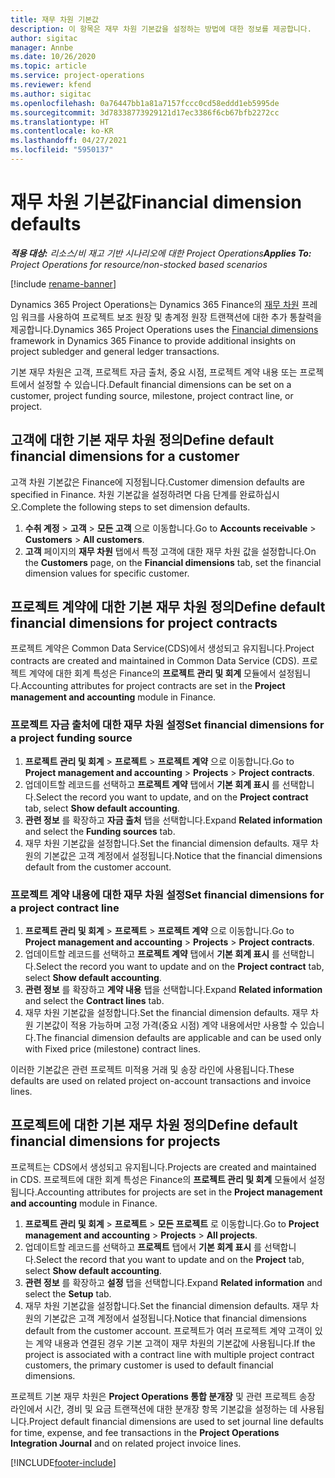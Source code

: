 ```yaml
---
title: 재무 차원 기본값
description: 이 항목은 재무 차원 기본값을 설정하는 방법에 대한 정보를 제공합니다.
author: sigitac
manager: Annbe
ms.date: 10/26/2020
ms.topic: article
ms.service: project-operations
ms.reviewer: kfend
ms.author: sigitac
ms.openlocfilehash: 0a76447bb1a81a7157fccc0cd58eddd1eb5995de
ms.sourcegitcommit: 3d78338773929121d17ec3386f6cb67bfb2272cc
ms.translationtype: HT
ms.contentlocale: ko-KR
ms.lasthandoff: 04/27/2021
ms.locfileid: "5950137"
---
```

# <a name="financial-dimension-defaults"></a><span data-ttu-id="6fa68-103">재무 차원 기본값</span><span class="sxs-lookup"><span data-stu-id="6fa68-103">Financial dimension defaults</span></span>

<span data-ttu-id="6fa68-104">_**적용 대상:** 리소스/비 재고 기반 시나리오에 대한 Project Operations_</span><span class="sxs-lookup"><span data-stu-id="6fa68-104">_**Applies To:** Project Operations for resource/non-stocked based scenarios_</span></span>

[!include [rename-banner](~/includes/cc-data-platform-banner.md)]

<span data-ttu-id="6fa68-105">Dynamics 365 Project Operations는 Dynamics 365 Finance의 [재무 차원](/dynamics365/finance/general-ledger/financial-dimensions) 프레임 워크를 사용하여 프로젝트 보조 원장 및 총계정 원장 트랜잭션에 대한 추가 통찰력을 제공합니다.</span><span class="sxs-lookup"><span data-stu-id="6fa68-105">Dynamics 365 Project Operations uses the [Financial dimensions](/dynamics365/finance/general-ledger/financial-dimensions) framework in Dynamics 365 Finance to provide additional insights on project subledger and general ledger transactions.</span></span>

<span data-ttu-id="6fa68-106">기본 재무 차원은 고객, 프로젝트 자금 출처, 중요 시점, 프로젝트 계약 내용 또는 프로젝트에서 설정할 수 있습니다.</span><span class="sxs-lookup"><span data-stu-id="6fa68-106">Default financial dimensions can be set on a customer, project funding source, milestone, project contract line, or project.</span></span>

## <a name="define-default-financial-dimensions-for-a-customer"></a><span data-ttu-id="6fa68-107">고객에 대한 기본 재무 차원 정의</span><span class="sxs-lookup"><span data-stu-id="6fa68-107">Define default financial dimensions for a customer</span></span>

<span data-ttu-id="6fa68-108">고객 차원 기본값은 Finance에 지정됩니다.</span><span class="sxs-lookup"><span data-stu-id="6fa68-108">Customer dimension defaults are specified in Finance.</span></span> <span data-ttu-id="6fa68-109">차원 기본값을 설정하려면 다음 단계를 완료하십시오.</span><span class="sxs-lookup"><span data-stu-id="6fa68-109">Complete the following steps to set dimension defaults.</span></span>

1. <span data-ttu-id="6fa68-110">**수취 계정** > **고객** > **모든 고객** 으로 이동합니다.</span><span class="sxs-lookup"><span data-stu-id="6fa68-110">Go to **Accounts receivable** > **Customers** > **All customers**.</span></span>
2. <span data-ttu-id="6fa68-111">**고객** 페이지의 **재무 차원** 탭에서 특정 고객에 대한 재무 차원 값을 설정합니다.</span><span class="sxs-lookup"><span data-stu-id="6fa68-111">On the **Customers** page, on the **Financial dimensions** tab, set the financial dimension values for specific customer.</span></span>

## <a name="define-default-financial-dimensions-for-project-contracts"></a><span data-ttu-id="6fa68-112">프로젝트 계약에 대한 기본 재무 차원 정의</span><span class="sxs-lookup"><span data-stu-id="6fa68-112">Define default financial dimensions for project contracts</span></span>

<span data-ttu-id="6fa68-113">프로젝트 계약은 Common Data Service(CDS)에서 생성되고 유지됩니다.</span><span class="sxs-lookup"><span data-stu-id="6fa68-113">Project contracts are created and maintained in Common Data Service (CDS).</span></span> <span data-ttu-id="6fa68-114">프로젝트 계약에 대한 회계 특성은 Finance의 **프로젝트 관리 및 회계** 모듈에서 설정됩니다.</span><span class="sxs-lookup"><span data-stu-id="6fa68-114">Accounting attributes for project contracts are set in the **Project management and accounting** module in Finance.</span></span>

### <a name="set-financial-dimensions-for-a-project-funding-source"></a><span data-ttu-id="6fa68-115">프로젝트 자금 출처에 대한 재무 차원 설정</span><span class="sxs-lookup"><span data-stu-id="6fa68-115">Set financial dimensions for a project funding source</span></span>

1. <span data-ttu-id="6fa68-116">**프로젝트 관리 및 회계** > **프로젝트** > **프로젝트 계약** 으로 이동합니다.</span><span class="sxs-lookup"><span data-stu-id="6fa68-116">Go to **Project management and accounting** > **Projects** > **Project contracts**.</span></span>
2. <span data-ttu-id="6fa68-117">업데이트할 레코드를 선택하고 **프로젝트 계약** 탭에서 **기본 회계 표시** 를 선택합니다.</span><span class="sxs-lookup"><span data-stu-id="6fa68-117">Select the record you want to update, and on the **Project contract** tab, select **Show default accounting**.</span></span>
3. <span data-ttu-id="6fa68-118">**관련 정보** 를 확장하고 **자금 출처** 탭을 선택합니다.</span><span class="sxs-lookup"><span data-stu-id="6fa68-118">Expand **Related information** and select the **Funding sources** tab.</span></span>
4. <span data-ttu-id="6fa68-119">재무 차원 기본값을 설정합니다.</span><span class="sxs-lookup"><span data-stu-id="6fa68-119">Set the financial dimension defaults.</span></span> <span data-ttu-id="6fa68-120">재무 차원의 기본값은 고객 계정에서 설정됩니다.</span><span class="sxs-lookup"><span data-stu-id="6fa68-120">Notice that the financial dimensions default from the customer account.</span></span>

### <a name="set-financial-dimensions-for-a-project-contract-line"></a><span data-ttu-id="6fa68-121">프로젝트 계약 내용에 대한 재무 차원 설정</span><span class="sxs-lookup"><span data-stu-id="6fa68-121">Set financial dimensions for a project contract line</span></span>

1. <span data-ttu-id="6fa68-122">**프로젝트 관리 및 회계** > **프로젝트** > **프로젝트 계약** 으로 이동합니다.</span><span class="sxs-lookup"><span data-stu-id="6fa68-122">Go to **Project management and accounting** > **Projects** > **Project contracts**.</span></span>
2. <span data-ttu-id="6fa68-123">업데이트할 레코드를 선택하고 **프로젝트 계약** 탭에서 **기본 회계 표시** 를 선택합니다.</span><span class="sxs-lookup"><span data-stu-id="6fa68-123">Select the record you want to update and on the **Project contract** tab, select **Show default accounting**.</span></span>
3. <span data-ttu-id="6fa68-124">**관련 정보** 를 확장하고 **계약 내용** 탭을 선택합니다.</span><span class="sxs-lookup"><span data-stu-id="6fa68-124">Expand **Related information** and select the **Contract lines** tab.</span></span>
4. <span data-ttu-id="6fa68-125">재무 차원 기본값을 설정합니다.</span><span class="sxs-lookup"><span data-stu-id="6fa68-125">Set the financial dimension defaults.</span></span> <span data-ttu-id="6fa68-126">재무 차원 기본값이 적용 가능하며 고정 가격(중요 시점) 계약 내용에서만 사용할 수 있습니다.</span><span class="sxs-lookup"><span data-stu-id="6fa68-126">The financial dimension defaults are applicable and can be used only with Fixed price (milestone) contract lines.</span></span>

<span data-ttu-id="6fa68-127">이러한 기본값은 관련 프로젝트 미적용 거래 및 송장 라인에 사용됩니다.</span><span class="sxs-lookup"><span data-stu-id="6fa68-127">These defaults are used on related project on-account transactions and invoice lines.</span></span>

## <a name="define-default-financial-dimensions-for-projects"></a><span data-ttu-id="6fa68-128">프로젝트에 대한 기본 재무 차원 정의</span><span class="sxs-lookup"><span data-stu-id="6fa68-128">Define default financial dimensions for projects</span></span>

<span data-ttu-id="6fa68-129">프로젝트는 CDS에서 생성되고 유지됩니다.</span><span class="sxs-lookup"><span data-stu-id="6fa68-129">Projects are created and maintained in CDS.</span></span> <span data-ttu-id="6fa68-130">프로젝트에 대한 회계 특성은 Finance의 **프로젝트 관리 및 회계** 모듈에서 설정됩니다.</span><span class="sxs-lookup"><span data-stu-id="6fa68-130">Accounting attributes for projects are set in the **Project management and accounting** module in Finance.</span></span>

1. <span data-ttu-id="6fa68-131">**프로젝트 관리 및 회계** > **프로젝트** > **모든 프로젝트** 로 이동합니다.</span><span class="sxs-lookup"><span data-stu-id="6fa68-131">Go to **Project management and accounting** > **Projects** > **All projects**.</span></span>
2. <span data-ttu-id="6fa68-132">업데이트할 레코드를 선택하고 **프로젝트** 탭에서 **기본 회계 표시** 를 선택합니다.</span><span class="sxs-lookup"><span data-stu-id="6fa68-132">Select the record that you want to update and on the **Project** tab, select **Show default accounting**.</span></span>
3. <span data-ttu-id="6fa68-133">**관련 정보** 를 확장하고 **설정** 탭을 선택합니다.</span><span class="sxs-lookup"><span data-stu-id="6fa68-133">Expand **Related information** and select the **Setup** tab.</span></span>
4. <span data-ttu-id="6fa68-134">재무 차원 기본값을 설정합니다.</span><span class="sxs-lookup"><span data-stu-id="6fa68-134">Set the financial dimension defaults.</span></span> <span data-ttu-id="6fa68-135">재무 차원의 기본값은 고객 계정에서 설정됩니다.</span><span class="sxs-lookup"><span data-stu-id="6fa68-135">Notice that financial dimensions default from the customer account.</span></span> <span data-ttu-id="6fa68-136">프로젝트가 여러 프로젝트 계약 고객이 있는 계약 내용과 연결된 경우 기본 고객이 재무 차원의 기본값에 사용됩니다.</span><span class="sxs-lookup"><span data-stu-id="6fa68-136">If the project is associated with a contract line with multiple project contract customers, the primary customer is used to default financial dimensions.</span></span>

<span data-ttu-id="6fa68-137">프로젝트 기본 재무 차원은 **Project Operations 통합 분개장** 및 관련 프로젝트 송장 라인에서 시간, 경비 및 요금 트랜잭션에 대한 분개장 항목 기본값을 설정하는 데 사용됩니다.</span><span class="sxs-lookup"><span data-stu-id="6fa68-137">Project default financial dimensions are used to set journal line defaults for time, expense, and fee transactions in the **Project Operations Integration Journal** and on related project invoice lines.</span></span>


[!INCLUDE[footer-include](../includes/footer-banner.md)]